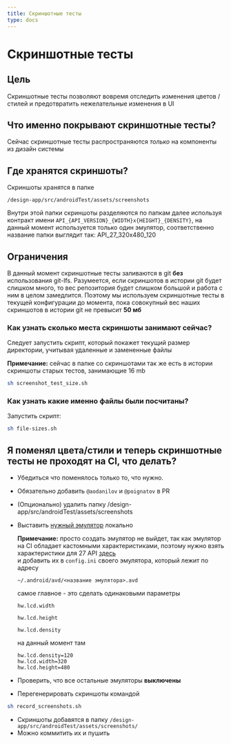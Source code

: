 ```yaml
---
title: Скриншотные тесты
type: docs
---
```


# Скриншотные тесты
## Цель
Скриншотные тесты позволяют вовремя отследить изменения цветов / стилей и предотвратить нежелательные изменения в UI
## Что именно покрывают скриншотные тесты?
Сейчас скриншотные тесты распространяются *только* на компоненты из дизайн системы
## Где хранятся скриншоты?
Скриншоты хранятся в папке
```
/design-app/src/androidTest/assets/screenshots
```
Внутри этой папки скриншоты разделяются по папкам далее используя контракт имени `API_{API_VERSION}_{WIDTH}x{HEIGHT}_{DENSITY}`, 
на данный момент используется только один эмулятор, соответственно название папки выглядит так: API_27_320x480_120
## Ограничения
В данный момент скриншотные тесты заливаются в git **без** использования git-lfs. 
Разумеется, если скриншотов в истории git будет слишком много, то вес репозитория будет слишком большой и работа с ним в целом замедлится.
Поэтому мы используем скриншотные тесты в текущей конфигурации до момента, пока совокупный вес наших скриншотов в истории git не превысит **50 мб**
### Как узнать сколько места скриншоты занимают сейчас?
Следует запустить скрипт, который покажет текущий размер директории, учитывая удаленные и замененные файлы

**Примечание:** сейчас в папке со скриншотами так же есть в истории скриншоты старых тестов, занимающие 16 mb
```bash
sh screenshot_test_size.sh
```
### Как узнать какие именно файлы были посчитаны?
Запустить скрипт:
```bash
sh file-sizes.sh
```
## Я поменял цвета/стили и теперь скриншотные тесты не проходят на CI, что делать?
- Убедиться что поменялось только то, что нужно.
- Обязательно добавить `@aodanilov` и `@poignatov` в PR
- (Опционально) удалить папку /design-app/src/androidTest/assets/screenshots
- Выставить [нужный эмулятор](http://android.k.avito.ru/ci/containers/) локально

    **Примечание:** просто создать эмулятор не выйдет, так как эмулятор на CI обладает кастомными характеристиками, 
    поэтому нужно взять характеристики для 27 API [здесь](https://github.com/avito-tech/avito-android/tree/develop/ci/docker/android-emulator/hardware)\
    и добавить их в `config.ini` своего эмулятора, который лежит по адресу
    ```
    ~/.android/avd/<название эмулятора>.avd
    ```
    самое главное - это сделать одинаковыми параметры 
    
    `hw.lcd.width`
    
    `hw.lcd.height`
    
    `hw.lcd.density`
    
    на данный момент там 
    ```
    hw.lcd.density=120
    hw.lcd.width=320
    hw.lcd.height=480
    ```
- Проверить, что все остальные эмуляторы **выключены**    
- Перегенерировать скриншоты командой 
```bash
sh record_screenshots.sh
```
- Скриншоты добавятся в папку `/design-app/src/androidTest/assets/screenshots/`
- Можно коммитить их и пушить
